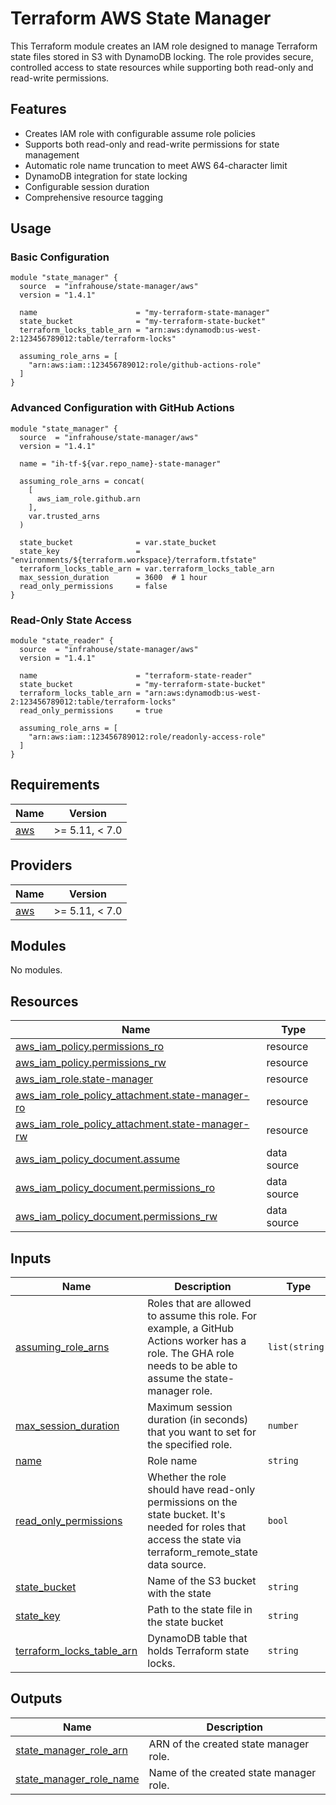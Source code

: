 # Terraform AWS State Manager

This Terraform module creates an IAM role designed to manage Terraform state files stored in S3 with DynamoDB locking.
The role provides secure, controlled access to state resources while supporting both read-only and read-write permissions.

## Features

- Creates IAM role with configurable assume role policies
- Supports both read-only and read-write permissions for state management
- Automatic role name truncation to meet AWS 64-character limit
- DynamoDB integration for state locking
- Configurable session duration
- Comprehensive resource tagging

## Usage

### Basic Configuration
```hcl
module "state_manager" {
  source  = "infrahouse/state-manager/aws"
  version = "1.4.1"

  name                      = "my-terraform-state-manager"
  state_bucket              = "my-terraform-state-bucket"
  terraform_locks_table_arn = "arn:aws:dynamodb:us-west-2:123456789012:table/terraform-locks"

  assuming_role_arns = [
    "arn:aws:iam::123456789012:role/github-actions-role"
  ]
}
```

### Advanced Configuration with GitHub Actions
```hcl
module "state_manager" {
  source  = "infrahouse/state-manager/aws"
  version = "1.4.1"

  name = "ih-tf-${var.repo_name}-state-manager"

  assuming_role_arns = concat(
    [
      aws_iam_role.github.arn
    ],
    var.trusted_arns
  )

  state_bucket              = var.state_bucket
  state_key                 = "environments/${terraform.workspace}/terraform.tfstate"
  terraform_locks_table_arn = var.terraform_locks_table_arn
  max_session_duration      = 3600  # 1 hour
  read_only_permissions     = false
}
```

### Read-Only State Access
```hcl
module "state_reader" {
  source  = "infrahouse/state-manager/aws"
  version = "1.4.1"

  name                      = "terraform-state-reader"
  state_bucket              = "my-terraform-state-bucket" 
  terraform_locks_table_arn = "arn:aws:dynamodb:us-west-2:123456789012:table/terraform-locks"
  read_only_permissions     = true

  assuming_role_arns = [
    "arn:aws:iam::123456789012:role/readonly-access-role"
  ]
}
```
## Requirements

| Name | Version |
|------|---------|
| <a name="requirement_aws"></a> [aws](#requirement\_aws) | >= 5.11, < 7.0 |

## Providers

| Name | Version |
|------|---------|
| <a name="provider_aws"></a> [aws](#provider\_aws) | >= 5.11, < 7.0 |

## Modules

No modules.

## Resources

| Name | Type |
|------|------|
| [aws_iam_policy.permissions_ro](https://registry.terraform.io/providers/hashicorp/aws/latest/docs/resources/iam_policy) | resource |
| [aws_iam_policy.permissions_rw](https://registry.terraform.io/providers/hashicorp/aws/latest/docs/resources/iam_policy) | resource |
| [aws_iam_role.state-manager](https://registry.terraform.io/providers/hashicorp/aws/latest/docs/resources/iam_role) | resource |
| [aws_iam_role_policy_attachment.state-manager-ro](https://registry.terraform.io/providers/hashicorp/aws/latest/docs/resources/iam_role_policy_attachment) | resource |
| [aws_iam_role_policy_attachment.state-manager-rw](https://registry.terraform.io/providers/hashicorp/aws/latest/docs/resources/iam_role_policy_attachment) | resource |
| [aws_iam_policy_document.assume](https://registry.terraform.io/providers/hashicorp/aws/latest/docs/data-sources/iam_policy_document) | data source |
| [aws_iam_policy_document.permissions_ro](https://registry.terraform.io/providers/hashicorp/aws/latest/docs/data-sources/iam_policy_document) | data source |
| [aws_iam_policy_document.permissions_rw](https://registry.terraform.io/providers/hashicorp/aws/latest/docs/data-sources/iam_policy_document) | data source |

## Inputs

| Name | Description | Type | Default | Required |
|------|-------------|------|---------|:--------:|
| <a name="input_assuming_role_arns"></a> [assuming\_role\_arns](#input\_assuming\_role\_arns) | Roles that are allowed to assume this role. For example, a GitHub Actions worker has a role. The GHA role needs to be able to assume the state-manager role. | `list(string)` | n/a | yes |
| <a name="input_max_session_duration"></a> [max\_session\_duration](#input\_max\_session\_duration) | Maximum session duration (in seconds) that you want to set for the specified role. | `number` | `43200` | no |
| <a name="input_name"></a> [name](#input\_name) | Role name | `string` | n/a | yes |
| <a name="input_read_only_permissions"></a> [read\_only\_permissions](#input\_read\_only\_permissions) | Whether the role should have read-only permissions on the state bucket. It's needed for roles that access the state via terraform\_remote\_state data source. | `bool` | `false` | no |
| <a name="input_state_bucket"></a> [state\_bucket](#input\_state\_bucket) | Name of the S3 bucket with the state | `string` | n/a | yes |
| <a name="input_state_key"></a> [state\_key](#input\_state\_key) | Path to the state file in the state bucket | `string` | `"terraform.tfstate"` | no |
| <a name="input_terraform_locks_table_arn"></a> [terraform\_locks\_table\_arn](#input\_terraform\_locks\_table\_arn) | DynamoDB table that holds Terraform state locks. | `string` | n/a | yes |

## Outputs

| Name | Description |
|------|-------------|
| <a name="output_state_manager_role_arn"></a> [state\_manager\_role\_arn](#output\_state\_manager\_role\_arn) | ARN of the created state manager role. |
| <a name="output_state_manager_role_name"></a> [state\_manager\_role\_name](#output\_state\_manager\_role\_name) | Name of the created state manager role. |
